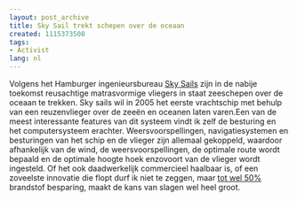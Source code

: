 ```yaml
---
layout: post_archive
title: Sky Sail trekt schepen over de oceaan
created: 1115373508
tags:
- Activist
lang: nl
---
```

Volgens het Hamburger ingenieursbureau [Sky Sails](http://skysails.info/index.php?id=111) zijn in de nabije toekomst reusachtige matrasvormige vliegers in staat zeeschepen over de oceaan te trekken. Sky sails wil in 2005 het eerste vrachtschip met behulp van een reuzenvlieger over de zeeën en oceanen laten varen.Een van de meest interessante features van dit systeem vindt ik zelf de besturing en het computersysteem erachter. Weersvoorspellingen, navigatiesystemen en besturingen van het schip en de vlieger zijn allemaal gekoppeld, waardoor afhankelijk van de wind, de weersvoorspellingen, de optimale route wordt bepaald en de optimale hoogte hoek enzovoort van de vlieger wordt ingesteld. Of het ook daadwerkelijk commercieel haalbaar is, of een zoveelste innovatie die flopt durf ik niet te zeggen, maar [tot wel 50%](http://skysails.info/index.php?id=181) brandstof besparing, maakt de kans van slagen wel heel groot.
